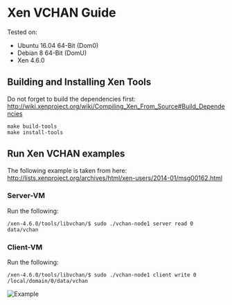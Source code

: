 # Xen VCHAN Guide

Tested on:
* Ubuntu 16.04 64-Bit (Dom0)
* Debian 8 64-Bit (DomU)
* Xen 4.6.0

## Building and Installing Xen Tools

Do not forget to build the dependencies first:
http://wiki.xenproject.org/wiki/Compiling_Xen_From_Source#Build_Dependencies

```
make build-tools
make install-tools
```

## Run Xen VCHAN examples

The following example is taken from here:
http://lists.xenproject.org/archives/html/xen-users/2014-01/msg00162.html

### Server-VM

Run the following:
```
/xen-4.6.0/tools/libvchan/$ sudo ./vchan-node1 server read 0 data/vchan
```

### Client-VM

Run the following:
```
/xen-4.6.0/tools/libvchan/$ sudo ./vchan-node1 client write 0 /local/domain/0/data/vchan
```

![Example](https://github.com/tolgauen/Xen-VCHAN-Guide/blob/master/xen-vchan.png)
